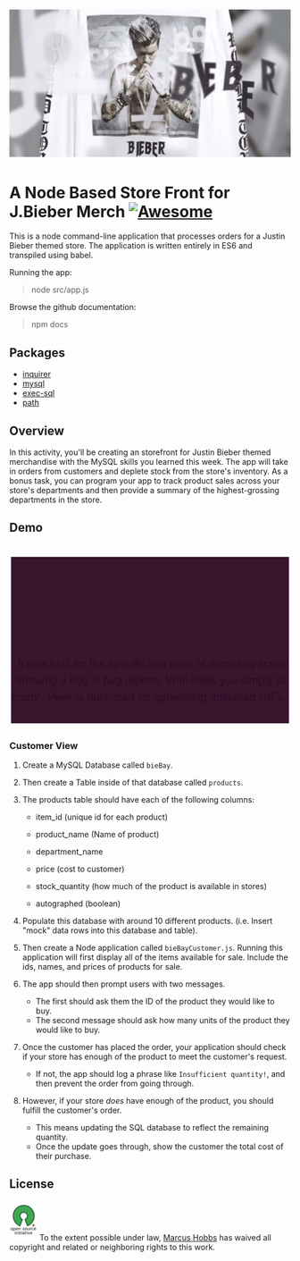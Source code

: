 <h1 align="center">
    <img src="assets/images/bieber-shirt.png"  alt="bieber 4 life">
</h1>

# A Node Based Store Front for J.Bieber Merch [![Awesome](https://cdn.rawgit.com/sindresorhus/awesome/d7305f38d29fed78fa85652e3a63e154dd8e8829/media/badge.svg)](https://github.com/sindresorhus/awesome)

This is a node command-line application that processes orders for a Justin Bieber themed store. The application is written entirely in ES6 and transpiled using babel.

Running the app:
> node src/app.js 

Browse the github documentation:
> npm docs

## Packages
- [inquirer](https://www.npmjs.com/package/inquirer)
- [mysql](https://www.npmjs.com/package/mysql)
- [exec-sql](https://www.npmjs.com/package/exec-sql)
- [path](https://www.npmjs.com/package/path)

## Overview

In this activity, you'll be creating an storefront for Justin Bieber themed merchandise with the MySQL skills you learned this week. The app will take in orders from customers and deplete stock from the store's inventory. As a bonus task, you can program your app to track product sales across your store's departments and then provide a summary of the highest-grossing departments in the store.

## Demo

<h1 align="center">
    <img src="assets/media/biebaystore.gif"  alt="bieber store demo video">
</h1>

### Customer View 

1. Create a MySQL Database called `bieBay`.

2. Then create a Table inside of that database called `products`.

3. The products table should have each of the following columns:

   * item_id (unique id for each product)

   * product_name (Name of product)

   * department_name

   * price (cost to customer)

   * stock_quantity (how much of the product is available in stores)

   * autographed (boolean)

4. Populate this database with around 10 different products. (i.e. Insert "mock" data rows into this database and table).

5. Then create a Node application called `bieBayCustomer.js`. Running this application will first display all of the items available for sale. Include the ids, names, and prices of products for sale.

6. The app should then prompt users with two messages.

   * The first should ask them the ID of the product they would like to buy.
   * The second message should ask how many units of the product they would like to buy.

7. Once the customer has placed the order, your application should check if your store has enough of the product to meet the customer's request.

   * If not, the app should log a phrase like `Insufficient quantity!`, and then prevent the order from going through.

8. However, if your store _does_ have enough of the product, you should fulfill the customer's order.
   * This means updating the SQL database to reflect the remaining quantity.
   * Once the update goes through, show the customer the total cost of their purchase.

## License

[![CC0](assets/images/opensrc.png)](https://opensource.org/licenses/MIT)
To the extent possible under law, [Marcus Hobbs](https://github.com/dhobbs81) has waived all copyright and related or neighboring rights to this work.
